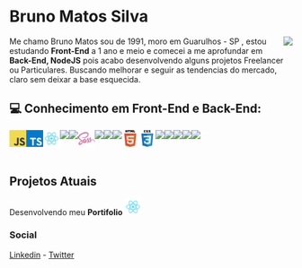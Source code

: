 # Bruno Matos Silva 
<img align="right" height="500px" src="https://user-images.githubusercontent.com/69808542/124537182-c6f80f80-ddef-11eb-865b-c18a5bd517b5.png" />
Me chamo Bruno Matos sou de 1991, moro em Guarulhos - SP , estou estudando <b>Front-End</b> a 1 ano e meio e comecei a me aprofundar em <b>Back-End, NodeJS</b> pois acabo desenvolvendo alguns projetos Freelancer ou Particulares. Buscando melhorar e seguir as tendencias do mercado, claro sem deixar a base esquecida.

<h2>💻 Conhecimento em <strong>Front-End e Back-End</strong>:</h2>
<p><img align="left" height="30px" src="https://raw.githubusercontent.com/github/explore/80688e429a7d4ef2fca1e82350fe8e3517d3494d/topics/javascript/javascript.png" />
<img align="left" height="30px" src="https://raw.githubusercontent.com/github/explore/80688e429a7d4ef2fca1e82350fe8e3517d3494d/topics/typescript/typescript.png" />
<img align="left" height="30px" src="https://raw.githubusercontent.com/github/explore/80688e429a7d4ef2fca1e82350fe8e3517d3494d/topics/react/react.png" />
<img align="left" height="30px" src="https://seeklogo.com/images/N/next-js-logo-8FCFF51DD2-seeklogo.com.png" />
<img align="left" height="30px" src="https://miro.medium.com/max/480/1*Iohnw2aOQ5EBghVoqKA7VA.png" />
<img align="left" height="30px" src="https://raw.githubusercontent.com/github/explore/80688e429a7d4ef2fca1e82350fe8e3517d3494d/topics/sass/sass.png" />
<img align="left" height="30px" src="https://avatars.githubusercontent.com/u/54212428?s=280&v=4" />
<img align="left" height="30px" src="https://seeklogo.com/images/P/prismic-logo-F6A173E6D0-seeklogo.com.png" />
<img align="left" height="30px" src="https://firebase.google.com/images/brand-guidelines/logo-logomark.png?hl=pt" />
<img align="left" height="30px" src="https://raw.githubusercontent.com/github/explore/80688e429a7d4ef2fca1e82350fe8e3517d3494d/topics/html/html.png" />
<img align="left" height="30px" src="https://raw.githubusercontent.com/github/explore/80688e429a7d4ef2fca1e82350fe8e3517d3494d/topics/css/css.png" />
<img align="left" height="30px" src="https://img.stackshare.io/service/11751/FuQfC3sh_400x400.jpg" />
<img align="left" height="30px" src="https://walde.co/wp-content/uploads/2016/09/nodejs_logo-300x300.png" />
<img align="left" height="30px" src="https://w7.pngwing.com/pngs/925/447/png-transparent-express-js-node-js-javascript-mongodb-node-js-text-trademark-logo-thumbnail.png" />
<img align="left" height="30px" src="https://w7.pngwing.com/pngs/563/201/png-transparent-socket-io-node-js-express-js-network-socket-javascript-transfer-icon-cdr-angle-text-thumbnail.png" />
<img height="30px" src="https://image.flaticon.com/icons/png/512/25/25231.png" /></p>

 <br>
 <h2>Projetos Atuais</h2>
 
 Desenvolvendo meu <b>Portifolio</b> <img height="30px" src="https://raw.githubusercontent.com/github/explore/80688e429a7d4ef2fca1e82350fe8e3517d3494d/topics/react/react.png" />

### Social

[Linkedin](https://www.linkedin.com/in/bmsfrontend/) - [Twitter](https://twitter.com/bmsfrontend)
